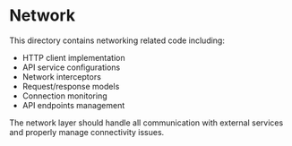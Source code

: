 # Network

This directory contains networking related code including:

- HTTP client implementation
- API service configurations
- Network interceptors
- Request/response models
- Connection monitoring
- API endpoints management

The network layer should handle all communication with external services and properly manage connectivity issues.
